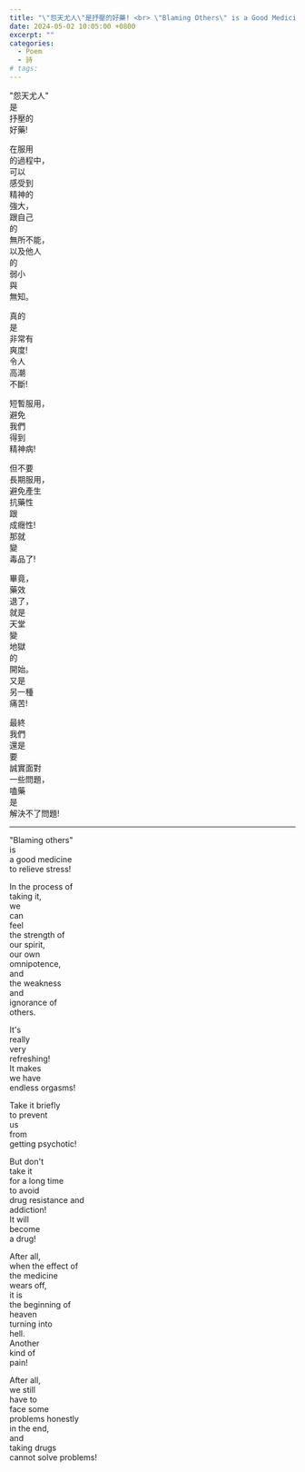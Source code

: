 ```yaml
---
title: "\"怨天尤人\"是抒壓的好藥! <br> \"Blaming Others\" is a Good Medicine to Relieve Stress!"
date: 2024-05-02 10:05:00 +0800
excerpt: ""
categories:
  - Poem
  - 詩
# tags:
---
```


"怨天尤人"  
是  
抒壓的  
好藥!

在服用  
的過程中，  
可以  
感受到  
精神的  
強大，  
跟自己  
的  
無所不能，  
以及他人  
的  
弱小  
與  
無知。

真的  
是  
非常有  
爽度!  
令人  
高潮  
不斷!

短暫服用，  
避免  
我們  
得到  
精神病!

但不要  
長期服用，  
避免產生  
抗藥性  
跟  
成癮性!  
那就  
變  
毒品了!

畢竟，  
藥效  
退了，  
就是  
天堂  
變  
地獄  
的  
開始。  
又是  
另一種  
痛苦!

最終  
我們  
還是  
要  
誠實面對  
一些問題，  
嗑藥  
是  
解決不了問題!

---

"Blaming others"  
is  
a good medicine  
to relieve stress!

In the process of  
taking it,  
we  
can  
feel  
the strength of  
our spirit,  
our own  
omnipotence,  
and  
the weakness  
and  
ignorance of  
others.

It's  
really  
very  
refreshing!  
It makes  
we have  
endless orgasms!

Take it briefly  
to prevent  
us  
from  
getting psychotic!

But don't  
take it  
for a long time  
to avoid  
drug resistance and  
addiction!  
It will  
become  
a drug!

After all,  
when the effect of  
the medicine  
wears off,  
it is  
the beginning of  
heaven  
turning into  
hell.  
Another  
kind of  
pain!

After all,  
we still  
have to  
face some  
problems honestly  
in the end,  
and  
taking drugs  
cannot solve problems!
